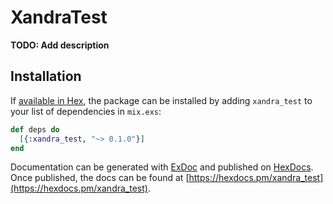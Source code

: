 # XandraTest

**TODO: Add description**

## Installation

If [available in Hex](https://hex.pm/docs/publish), the package can be installed
by adding `xandra_test` to your list of dependencies in `mix.exs`:

```elixir
def deps do
  [{:xandra_test, "~> 0.1.0"}]
end
```

Documentation can be generated with [ExDoc](https://github.com/elixir-lang/ex_doc)
and published on [HexDocs](https://hexdocs.pm). Once published, the docs can
be found at [https://hexdocs.pm/xandra_test](https://hexdocs.pm/xandra_test).

